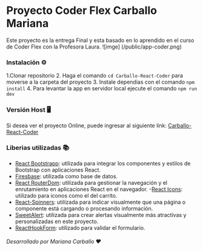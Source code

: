 # Proyecto Coder Flex Carballo Mariana

Este proyecto es la entrega Final y esta basado en lo aprendido en el curso de Coder Flex con la Profesora Laura. 
![imge] (/public/app-coder.png)

### Instalación ⚙️

1.Clonar repositorio
2. Haga el comando `cd Carballo-React-Coder` para moverse a la carpeta del proyecto
3. Instale dependias con el comando `npm install`
4. Para levantar la app en servidor local ejecute el comando `npm run dev`

### Versión Host 🖥️

Si desea ver el proyecto Online, puede ingresar al siguiente link: [Carballo-React-Coder]()

### Liberias utilizadas 📚

- [React Bootstrapp](https://react-bootstrap.netlify.app/): utilizada para integrar los componentes y estilos de Bootstrap con aplicaciones React.
- [Firesbase](https://firebase.google.com/?hl=es-419): utilizada como base de datos.
- [React RouterDom](https://reactrouter.com/start/declarative/installation): utilizada para gestionar la navegación y el enrutamiento en aplicaciones React en el navegador.
-[React Icons](https://react-icons.github.io/react-icons/): utilizado para iconos como el del carrito.
- [React-Spinners](https://www.davidhu.io/react-spinners/): utilizada para indicar visualmente que una página o componente está cargando o procesando información.
- [SweetAlert](https://sweetalert2.github.io/): utilizada para crear alertas visualmente más atractivas y personalizadas en este proyecto.
- [ReactHookForm](https://react-hook-form.com/): utilizado para validar el formulario.




###### Desarrollado por Mariana Carballo ❤️